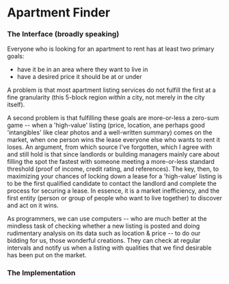 # Apartment Finder

### The Interface (broadly speaking)

Everyone who is looking for an apartment to rent has at least two primary goals:

 - have it be in an area where they want to live in
 - have a desired price it should be at or under
 
A problem is that most apartment listing services do not fulfill the first at a fine granularity (this 5-block region *within* a city, not merely in the city itself).
 
 
A second problem is that fulfilling these goals are more-or-less a zero-sum game -- when a 'high-value' listing (price, location, ane perhaps good 'intangibles' like clear photos and a well-written summary) comes on the market, when one person wins the lease everyone else who wants to rent it loses.  An argument, from which source I've forgotten, which I agree with and still hold is that since landlords or building managers mainly care about filling the spot the fastest with someone meeting a more-or-less standard threshold (proof of income, credit rating, and references). The key, then, to maximizing your chances of locking down a lease for a 'high-value' listing is to be the first qualified candidate to contact the landlord and complete the process for securing a lease.  In essence, it is a market inefficiency, and the first entity (person or group of people who want to live together) to discover and act on it wins.


As programmers, we can use computers -- who are much better at the mindless task of checking whether a new listing is posted and doing rudimentary analysis on its data such as location & price -- to do our bidding for us, those wonderful creations.  They can check at regular intervals and notify us when a listing with qualities that we find desirable has been put on the market.


### The Implementation
